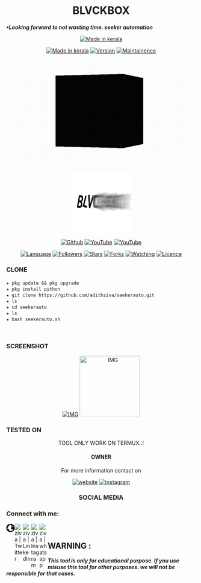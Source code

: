 <h1 align="center">BLVCKBOX</h1>

***•Looking forward to not wasting time. seeker automation***


<p align="center">
<a href="https://github.com/adithziva"><img title="Made in kerala" src="https://img.shields.io/badge/MADE%20IN-KERALA-SCRIPT?colorA=%23ff8100&colorB=%23017e40&colorC=%23ff0000&style=for-the-badge"></a>
</p>
<p align="center">
<a href="https://github.com/adithziva"><img title="Made in kerala" src="https://img.shields.io/badge/TOOL-SEEKER-green"></a>
<a href="https://github.com/adithziva"><img title="Version" src="https://img.shields.io/badge/Version-1.0-green.svg?style=flat-square"></a>
<a href="https://github.com/adithziva"><img title="Maintainence" src="https://img.shields.io/badge/updated%3F-yes-green.svg"></a>
</p>

![gif](img/3.gif)<br/>

<p align="center">
<a href="http://github.com/adithziva"><img title="IMG" src="img/4.gif" width="160" height="160"></a>
</p>

<p align="center">
<a href="https://github.com/adithziva"><img title="Github" src="https://img.shields.io/badge/BLVCK-HACKER-brightgreen?style=for-the-badge&logo=github"></a>
<a href="#"><img title="YouTube" src="https://img.shields.io/badge/YouTube-BLVCK HACKER-red?style=for-the-badge&logo=Youtube"></a>
<a href="#"><img title="YouTube" src="https://img.shields.io/badge/WHATSAPP-JOINGROUP-red?style=for-the-badge&logo=whatsapp"></a>
</p>
<p align="center">
<a href="https://github.com/adithziva"><img title="Language" src="https://img.shields.io/badge/Made%20with-Bash-1f425f.svg?v=100"></a>
<a href="https://instagram.com/mr_ziva_"><img title="Followers" src="https://img.shields.io/github/followers/adithziva?color=blue&style=flat-square"></a>
<a href="https://github.com/adithziva"><img title="Stars" src="https://img.shields.io/github/stars/adithziva/seekerauto?color=red&style=flat-square"></a>
<a href="https://github.com/adithziva"><img title="Forks" src="https://img.shields.io/github/forks/adithziva/seekerauto?color=red&style=flat-square"></a>
<a href="https://github.com/adithziva"><img title="Watching" src="https://img.shields.io/github/watchers/adithziva/seekerauto?label=Watchers&color=blue&style=flat-square"></a>
<a href="https://github.com/adithziva"><img title="Licence" src="https://img.shields.io/badge/NO-LICIENCE-blue.svg"></a>
</p>


### CLONE
```
★ pkg update && pkg upgrade
★ pkg install python
★ git clone https://github.com/adithziva/seekerauto.git
★ ls
★ cd seekerauto
★ ls
★ bash seekerauto.sh
```
</br>


### SCREENSHOT
<p align="center">
<a href="http://github.com/adithziva"><img title="IMG" src="img/1.jpg" width="160"></a>
<a href="http://github.com/adithziva"><img title="IMG" src="img/3.mp4" width="160" height="160"></a>
</P>

### TESTED ON
<p align="center">TOOL ONLY WORK ON TERMUX..!</p>



<h4 align="center">OWNER</h4>
<p align="center">For more information contact on</p>


<p align="center">
<a href="https://blvcksec.ml"><img title="website" src="https://img.shields.io/badge/MY%20-Website-brightgreen"></a>
<a href="https://instagram.com/mr_ziva_"><img title="instagram" src="https://img.shields.io/badge/MY%20-INSTAGRAM-orange"></a>
</p>

<h3 align="center">SOCIAL MEDIA</h3>

### Connect with me:

[<img align="left" alt="blvcksec.com" width="22px" src="https://raw.githubusercontent.com/iconic/open-iconic/master/svg/globe.svg" />][website]
[<img align="left" alt="ziva | Twitter" width="22px" src="https://cdn.jsdelivr.net/npm/simple-icons@v3/icons/twitter.svg" />][twitter]
[<img align="left" alt="ziva | LinkedIn" width="22px" src="https://cdn.jsdelivr.net/npm/simple-icons@v3/icons/linkedin.svg" />][linkedin]
[<img align="left" alt="ziva | Instagram" width="22px" src="https://cdn.jsdelivr.net/npm/simple-icons@v3/icons/instagram.svg" />][instagram]
[<img align="left" alt="ziva | whatsapp" width="22px" src="https://cdn.jsdelivr.net/npm/simple-icons@v3/icons/whatsapp.svg" />][whatsapp]

<br/>

[website]: http://blvcksec.ml
[twitter]: https://twitter.com/adithziva?s=09
[instagram]: https://instagram.com/mr_ziva_
[linkedin]: #
[whatsapp]: #



## WARNING : 

***This tool is only for educational purpose. If you use misuse this tool for other purposes. we will not be responsible for that cases.***

